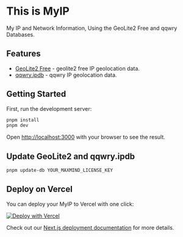 # This is MyIP

My IP and Network Information, Using the GeoLite2 Free and qqwry Databases.

## Features

- [GeoLite2 Free](https://dev.maxmind.com/geoip/geolite2-free-geolocation-data) - geolite2 free IP geolocation data.
- [qqwry.ipdb](https://github.com/metowolf/qqwry.ipdb) - qqwry IP geolocation data.

## Getting Started

First, run the development server:

```bash
pnpm install
pnpm dev
```

Open [http://localhost:3000](http://localhost:3000) with your browser to see the result.

## Update GeoLite2 and qqwry.ipdb

```bash
pnpm update-db YOUR_MAXMIND_LICENSE_KEY
```

## Deploy on Vercel

You can deploy your MyIP to Vercel with one click:

[![Deploy with Vercel](https://vercel.com/button)](https://vercel.com/import/project?template=https://github.com/copilot-is/myip)

Check out our [Next.js deployment documentation](https://nextjs.org/docs/deployment) for more details.
